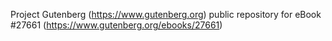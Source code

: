 Project Gutenberg (https://www.gutenberg.org) public repository for eBook #27661 (https://www.gutenberg.org/ebooks/27661)
